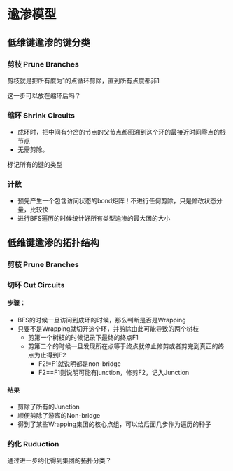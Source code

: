 # 逾渗模型
## 低维键逾渗的键分类
### 剪枝 Prune Branches
剪枝就是把所有度为1的点循环剪除，直到所有点度都非1

这一步可以放在缩环后吗？

### 缩环 Shrink Circuits
+ 成环时，把中间有分岔的节点的父节点都回溯到这个环的最接近时间零点的根节点
+ 无需剪除。

标记所有的键的类型

### 计数

+ 预先产生一个包含访问状态的bond矩阵！不进行任何剪除，只是修改状态分量，比较快
+ 进行BFS遍历的时候统计好所有类型逾渗的最大团的大小

## 低维键逾渗的拓扑结构

### 剪枝 Prune Branches
### 切环 Cut Circuits
#### 步骤：
+ BFS的时候一旦访问到成环的时候，那么判断是否是Wrapping
+ 只要不是Wrapping就切开这个环，并剪除由此可能导致的两个树枝
    + 剪第一个树枝的时候记录下最终的终点F1
    + 剪第二个的时候一旦发现所在点等于终点就停止修剪或者剪完到真正的终点为止得到F2
        + F2!=F1就说明都是non-bridge
        + F2==F1则说明可能有junction，修剪F2，记入Junction

#### 结果
+ 剪除了所有的Junction
+ 顺便剪除了游离的Non-bridge
+ 得到了某些Wrapping集团的核心点组，可以给后面几步作为遍历的种子

### 约化 Ruduction
通过进一步约化得到集团的拓扑分类？
